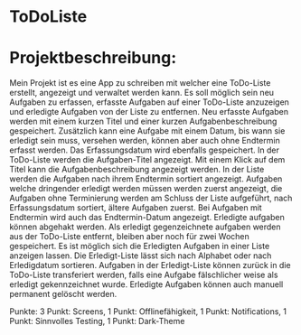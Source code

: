 # ToDoListe
# Projektbeschreibung: 

Mein Projekt ist es eine App zu schreiben mit welcher eine ToDo-Liste erstellt, angezeigt und verwaltet werden kann.
Es soll möglich sein neu Aufgaben zu erfassen, erfasste Aufgaben auf einer ToDo-Liste anzuzeigen und erledigte Aufgaben von der Liste zu entfernen. 
Neu erfasste Aufgaben werden mit einem kurzen Titel und einer kurzen Aufgabenbeschreibung gespeichert. Zusätzlich kann eine Aufgabe mit einem Datum, bis wann sie erledigt sein muss, versehen werden, können aber auch ohne Endtermin erfasst werden. Das Erfassungsdatum wird ebenfalls gespeichert. 
In der ToDo-Liste werden die Aufgaben-Titel angezeigt. Mit einem Klick auf dem Titel kann die Aufgabenbeschreibung angezeigt werden. In der Liste werden die Aufgaben nach ihrem Endtermin sortiert angezeigt. Aufgaben welche dringender erledigt werden müssen werden zuerst angezeigt, die Aufgaben ohne Terminierung werden am Schluss der Liste aufgeführt, nach Erfassungsdatum sortiert, ältere Aufgaben zuerst. Bei Aufgaben mit Endtermin wird auch das Endtermin-Datum angezeigt. Erledigte aufgaben können abgehakt werden. 
 Als erledigt gegenzeichnete aufgaben werden aus der ToDo-Liste entfernt, bleiben aber noch für zwei Wochen gespeichert. Es ist möglich sich die Erledigten Aufgaben in einer Liste anzeigen lassen. Die Erledigt-Liste lässt sich nach Alphabet oder nach Erledigdatum sortieren. Aufgaben in der Erledigt-Liste können zurück in die ToDo-Liste transferiert werden, falls eine Aufgabe fälschlicher weise als erledigt gekennzeichnet wurde. Erledigte Aufgaben können auch manuell permanent gelöscht werden.

Punkte: 3 Punkt: Screens, 1 Punkt: Offlinefähigkeit, 1 Punkt: Notifications, 1 Punkt: Sinnvolles Testing, 1 Punkt: Dark-Theme
